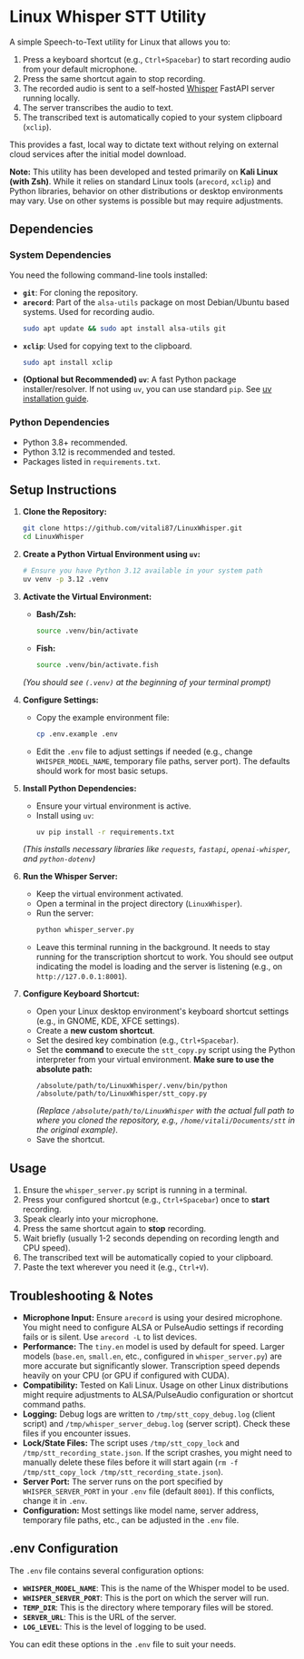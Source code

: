 # Linux Whisper STT Utility

A simple Speech-to-Text utility for Linux that allows you to:

1.  Press a keyboard shortcut (e.g., `Ctrl+Spacebar`) to start recording audio from your default microphone.
2.  Press the same shortcut again to stop recording.
3.  The recorded audio is sent to a self-hosted [Whisper](https://github.com/openai/whisper) FastAPI server running locally.
4.  The server transcribes the audio to text.
5.  The transcribed text is automatically copied to your system clipboard (`xclip`).

This provides a fast, local way to dictate text without relying on external cloud services after the initial model download.

**Note:** This utility has been developed and tested primarily on **Kali Linux (with Zsh)**. While it relies on standard Linux tools (`arecord`, `xclip`) and Python libraries, behavior on other distributions or desktop environments may vary. Use on other systems is possible but may require adjustments.

## Dependencies

### System Dependencies

You need the following command-line tools installed:

*   **`git`**: For cloning the repository.
*   **`arecord`**: Part of the `alsa-utils` package on most Debian/Ubuntu based systems. Used for recording audio.
    ```bash
    sudo apt update && sudo apt install alsa-utils git
    ```
*   **`xclip`**: Used for copying text to the clipboard.
    ```bash
    sudo apt install xclip
    ```
*   **(Optional but Recommended) `uv`**: A fast Python package installer/resolver. If not using `uv`, you can use standard `pip`.
    See [uv installation guide](https://github.com/astral-sh/uv#installation).

### Python Dependencies

*   Python 3.8+ recommended.
*   Python 3.12 is recommended and tested.
*   Packages listed in `requirements.txt`.

## Setup Instructions

1.  **Clone the Repository:**
    ```bash
    git clone https://github.com/vitali87/LinuxWhisper.git
    cd LinuxWhisper
    ```

2.  **Create a Python Virtual Environment using `uv`:**
    ```bash
    # Ensure you have Python 3.12 available in your system path
    uv venv -p 3.12 .venv
    ```

3.  **Activate the Virtual Environment:**
    *   **Bash/Zsh:**
        ```bash
        source .venv/bin/activate
        ```
    *   **Fish:**
        ```bash
        source .venv/bin/activate.fish
        ```
    *(You should see `(.venv)` at the beginning of your terminal prompt)*

4.  **Configure Settings:**
    *   Copy the example environment file:
        ```bash
        cp .env.example .env
        ```
    *   Edit the `.env` file to adjust settings if needed (e.g., change `WHISPER_MODEL_NAME`, temporary file paths, server port).
        The defaults should work for most basic setups.

5.  **Install Python Dependencies:**
    *   Ensure your virtual environment is active.
    *   Install using `uv`:
        ```bash
        uv pip install -r requirements.txt
        ```
    *(This installs necessary libraries like `requests`, `fastapi`, `openai-whisper`, and `python-dotenv`)*

6.  **Run the Whisper Server:**
    *   Keep the virtual environment activated.
    *   Open a terminal in the project directory (`LinuxWhisper`).
    *   Run the server:
        ```bash
        python whisper_server.py
        ```
    *   Leave this terminal running in the background. It needs to stay running for the transcription shortcut to work. You should see output indicating the model is loading and the server is listening (e.g., on `http://127.0.0.1:8001`).

7.  **Configure Keyboard Shortcut:**
    *   Open your Linux desktop environment's keyboard shortcut settings (e.g., in GNOME, KDE, XFCE settings).
    *   Create a **new custom shortcut**.
    *   Set the desired key combination (e.g., `Ctrl+Spacebar`).
    *   Set the **command** to execute the `stt_copy.py` script using the Python interpreter from your virtual environment. **Make sure to use the absolute path:**
        ```
        /absolute/path/to/LinuxWhisper/.venv/bin/python /absolute/path/to/LinuxWhisper/stt_copy.py
        ```
        *(Replace `/absolute/path/to/LinuxWhisper` with the actual full path to where you cloned the repository, e.g., `/home/vitali/Documents/stt` in the original example)*.
    *   Save the shortcut.

## Usage

1.  Ensure the `whisper_server.py` script is running in a terminal.
2.  Press your configured shortcut (e.g., `Ctrl+Spacebar`) once to **start** recording.
3.  Speak clearly into your microphone.
4.  Press the same shortcut again to **stop** recording.
5.  Wait briefly (usually 1-2 seconds depending on recording length and CPU speed).
6.  The transcribed text will be automatically copied to your clipboard.
7.  Paste the text wherever you need it (e.g., `Ctrl+V`).

## Troubleshooting & Notes

*   **Microphone Input:** Ensure `arecord` is using your desired microphone. You might need to configure ALSA or PulseAudio settings if recording fails or is silent. Use `arecord -L` to list devices.
*   **Performance:** The `tiny.en` model is used by default for speed. Larger models (`base.en`, `small.en`, etc., configured in `whisper_server.py`) are more accurate but significantly slower. Transcription speed depends heavily on your CPU (or GPU if configured with CUDA).
*   **Compatibility:** Tested on Kali Linux. Usage on other Linux distributions might require adjustments to ALSA/PulseAudio configuration or shortcut command paths.
*   **Logging:** Debug logs are written to `/tmp/stt_copy_debug.log` (client script) and `/tmp/whisper_server_debug.log` (server script). Check these files if you encounter issues.
*   **Lock/State Files:** The script uses `/tmp/stt_copy_lock` and `/tmp/stt_recording_state.json`. If the script crashes, you might need to manually delete these files before it will start again (`rm -f /tmp/stt_copy_lock /tmp/stt_recording_state.json`).
*   **Server Port:** The server runs on the port specified by `WHISPER_SERVER_PORT` in your `.env` file (default `8001`). If this conflicts, change it in `.env`.
*   **Configuration:** Most settings like model name, server address, temporary file paths, etc., can be adjusted in the `.env` file.

## .env Configuration

The `.env` file contains several configuration options:

*   **`WHISPER_MODEL_NAME`**: This is the name of the Whisper model to be used.
*   **`WHISPER_SERVER_PORT`**: This is the port on which the server will run.
*   **`TEMP_DIR`**: This is the directory where temporary files will be stored.
*   **`SERVER_URL`**: This is the URL of the server.
*   **`LOG_LEVEL`**: This is the level of logging to be used.

You can edit these options in the `.env` file to suit your needs. 